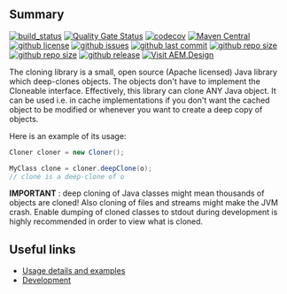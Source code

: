 ## Summary

[![build_status](https://github.com/aem-design/cloning/workflows/ci/badge.svg?branch=develop)](https://github.com/aem-design/cloning/actions?workflow=ci)
[![Quality Gate Status](https://sonarcloud.io/api/project_badges/measure?project=design.aem%3Acloning&metric=alert_status)](https://sonarcloud.io/dashboard?id=design.aem%3Acloning)
[![codecov](https://codecov.io/gh/aem-design/cloning/branch/master/graph/badge.svg?magic)](https://codecov.io/gh/aem-design/cloning)
[![Maven Central](https://maven-badges.herokuapp.com/maven-central/design.aem/aemdesign-aem-common/badge.svg?magic)](https://maven-badges.herokuapp.com/maven-central/design.aem/aemdesign-aem-common)
[![github license](https://img.shields.io/github/license/aem-design/cloning)](https://github.com/aem-design/cloning)
[![github issues](https://img.shields.io/github/issues/aem-design/cloning)](https://github.com/aem-design/cloning)
[![github last commit](https://img.shields.io/github/last-commit/aem-design/cloning)](https://github.com/aem-design/cloning)
[![github repo size](https://img.shields.io/github/repo-size/aem-design/cloning)](https://github.com/aem-design/cloning)
[![github repo size](https://img.shields.io/github/languages/code-size/aem-design/cloning)](https://github.com/aem-design/cloning)
[![github release](https://img.shields.io/github/release/aem-design/cloning)](https://github.com/aem-design/cloning)
[![Visit AEM.Design](https://img.shields.io/badge/visit-aem.design-brightgreen)](https://aem.design/)

The cloning library is a small, open source (Apache licensed) Java library which deep-clones objects. The objects don't have to implement the Cloneable interface. Effectively, this library can clone ANY Java object. It can be used i.e. in cache implementations if you don't want the cached object to be modified or whenever you want to create a deep copy of objects.

Here is an example of its usage:

```java
Cloner cloner = new Cloner();

MyClass clone = cloner.deepClone(o);
// clone is a deep-clone of o
```

**IMPORTANT** : deep cloning of Java classes might mean thousands of objects are cloned! Also cloning of files and streams might make the JVM crash. Enable dumping of cloned classes to stdout during development is highly recommended in order to view what is cloned.

## Useful links
  * [Usage details and examples](USAGE.md)
  * [Development](DEVELOPMENT.md)
  
